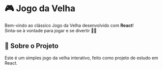 # 🎮 Jogo da Velha

Bem-vindo ao clássico Jogo da Velha desenvolvido com **React**!  
Sinta-se à vontade para jogar e se divertir 💖💖

## 🚀 Sobre o Projeto

Este é um simples jogo da velha interativo, feito como projeto de estudo em React.  
